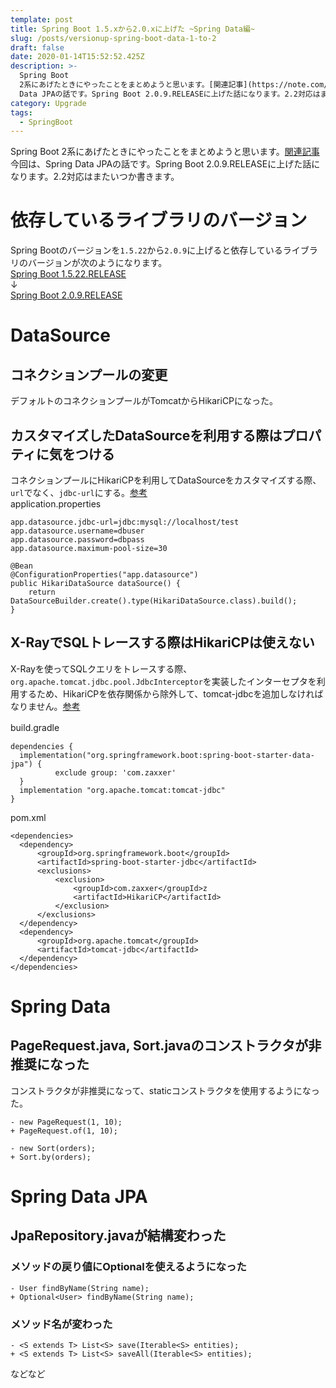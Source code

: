 ```yaml
---
template: post
title: Spring Boot 1.5.xから2.0.xに上げた ~Spring Data編~
slug: /posts/versionup-spring-boot-data-1-to-2
draft: false
date: 2020-01-14T15:52:52.425Z
description: >-
  Spring Boot
  2系にあげたときにやったことをまとめようと思います。[関連記事](https://note.com/b1a9idps/n/n0b9ca2ee57a2)今回は、Spring
  Data JPAの話です。Spring Boot 2.0.9.RELEASEに上げた話になります。2.2対応はまたいつか書きます。
category: Upgrade
tags:
  - SpringBoot
---
```

Spring Boot 2系にあげたときにやったことをまとめようと思います。[関連記事](https://note.com/b1a9idps/n/n0b9ca2ee57a2)  
今回は、Spring Data JPAの話です。Spring Boot 2.0.9.RELEASEに上げた話になります。2.2対応はまたいつか書きます。

# 依存しているライブラリのバージョン
Spring Bootのバージョンを`1.5.22`から`2.0.9`に上げると依存しているライブラリのバージョンが次のようになります。  
[Spring Boot 1.5.22.RELEASE](https://docs.spring.io/spring-boot/docs/1.5.22.RELEASE/reference/html/appendix-dependency-versions.html#appendix-dependency-versions)  
↓  
[Spring Boot 2.0.9.RELEASE](https://docs.spring.io/spring-boot/docs/2.0.9.RELEASE/reference/html/appendix-dependency-versions.html#appendix-dependency-versions)  

# DataSource
## コネクションプールの変更
デフォルトのコネクションプールがTomcatからHikariCPになった。  

## カスタマイズしたDataSourceを利用する際はプロパティに気をつける
コネクションプールにHikariCPを利用してDataSourceをカスタマイズする際、`url`でなく、`jdbc-url`にする。[参考](https://docs.spring.io/spring-boot/docs/2.0.9.RELEASE/reference/html/howto-data-access.html#howto-configure-a-datasource)  
application.properties
```
app.datasource.jdbc-url=jdbc:mysql://localhost/test
app.datasource.username=dbuser
app.datasource.password=dbpass
app.datasource.maximum-pool-size=30
```

```
@Bean
@ConfigurationProperties("app.datasource")
public HikariDataSource dataSource() {
	return DataSourceBuilder.create().type(HikariDataSource.class).build();
}
```

## X-RayでSQLトレースする際はHikariCPは使えない
X-Rayを使ってSQLクエリをトレースする際、`org.apache.tomcat.jdbc.pool.JdbcInterceptor`を実装したインターセプタを利用するため、HikariCPを依存関係から除外して、tomcat-jdbcを追加しなければなりません。[参考](https://docs.aws.amazon.com/ja_jp/xray/latest/devguide/xray-sdk-java-sqlclients.html)  

build.gradle　　
```
dependencies {
  implementation("org.springframework.boot:spring-boot-starter-data-jpa") {
          exclude group: 'com.zaxxer'
  }
  implementation "org.apache.tomcat:tomcat-jdbc"
}
```

pom.xml
```
<dependencies>
  <dependency>
      <groupId>org.springframework.boot</groupId>
      <artifactId>spring-boot-starter-jdbc</artifactId>
      <exclusions>
          <exclusion>
              <groupId>com.zaxxer</groupId>z
              <artifactId>HikariCP</artifactId>
          </exclusion>
      </exclusions>
  </dependency>    
  <dependency>
      <groupId>org.apache.tomcat</groupId>
      <artifactId>tomcat-jdbc</artifactId>
  </dependency>
</dependencies>
```

# Spring Data
## PageRequest.java, Sort.javaのコンストラクタが非推奨になった
コンストラクタが非推奨になって、staticコンストラクタを使用するようになった。  
```
- new PageRequest(1, 10);
+ PageRequest.of(1, 10);
```

```
- new Sort(orders);
+ Sort.by(orders);
```

# Spring Data JPA
## JpaRepository.javaが結構変わった
### メソッドの戻り値にOptionalを使えるようになった
```
- User findByName(String name);
+ Optional<User> findByName(String name);
```

### メソッド名が変わった
```
- <S extends T> List<S> save(Iterable<S> entities);
+ <S extends T> List<S> saveAll(Iterable<S> entities);
```
などなど
